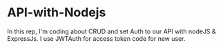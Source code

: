 # API-with-Nodejs

In this rep, I'm coding about CRUD and set Auth to our API with nodeJS & ExpressJs.
I use JWTAuth for access token code for new user.
